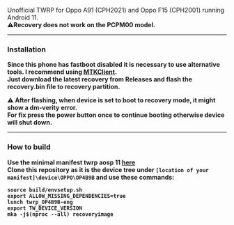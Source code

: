 Unofficial TWRP for Oppo A91 (CPH2021) and Oppo F15 (CPH2001) running Android 11. \
<b>⚠️Recovery does not work on the PCPM00 model.<b>
<hr>

### Installation
Since this phone has fastboot disabled it is necessary to use alternative tools. I recommend using [MTKClient](https://github.com/bkerler/mtkclient). \
Just download the latest recovery from Releases and flash the recovery.bin file to recovery partition.

⚠️ After flashing, when device is set to boot to recovery mode, it might show a dm-verity
error. \
For fix press the power button once to continue booting otherwise device will shut down. 

<hr>

### How to build
Use the minimal manifest twrp aosp 11 [here](https://github.com/minimal-manifest-twrp/platform_manifest_twrp_aosp/tree/twrp-11) \
Clone this repository as it is the device tree under `[location of your manifest]\device\OPPO\OP4B9B`
and use these commands:
```
source build/envsetup.sh
export ALLOW_MISSING_DEPENDENCIES=true
lunch twrp_OP4B9B-eng
export TW_DEVICE_VERSION
mka -j$(nproc --all) recoveryimage
```
